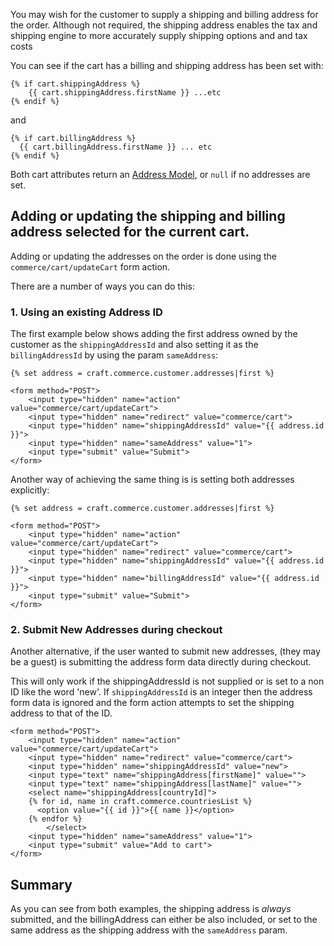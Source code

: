 You may wish for the customer to supply a shipping and billing address for the order. Although not required, the shipping address enables the tax and shipping engine to more accurately supply shipping options and and tax costs

You can see if the cart has a billing and shipping address has been set with:

```
{% if cart.shippingAddress %}
	{{ cart.shippingAddress.firstName }} ...etc
{% endif %}
```
and
```
{% if cart.billingAddress %}
  {{ cart.billingAddress.firstName }} ... etc
{% endif %}
```

Both cart attributes return an [Address Model](address-model.md), or `null` if no addresses are set.


## Adding or updating the shipping and billing address selected for the current cart.

Adding or updating the addresses on the order is done using the `commerce/cart/updateCart` form action.

There are a number of ways you can do this:

### 1. Using an existing Address ID

The first example below shows adding the first address owned by the customer as the `shippingAddressId` and also setting it as the `billingAddressId` by using the param `sameAddress`:

```
{% set address = craft.commerce.customer.addresses|first %}

<form method="POST">
    <input type="hidden" name="action" value="commerce/cart/updateCart">
    <input type="hidden" name="redirect" value="commerce/cart">
    <input type="hidden" name="shippingAddressId" value="{{ address.id }}">
    <input type="hidden" name="sameAddress" value="1">
    <input type="submit" value="Submit">
</form>
```

Another way of achieving the same thing is is setting both addresses explicitly:

```
{% set address = craft.commerce.customer.addresses|first %}

<form method="POST">
    <input type="hidden" name="action" value="commerce/cart/updateCart">
    <input type="hidden" name="redirect" value="commerce/cart">
    <input type="hidden" name="shippingAddressId" value="{{ address.id }}">
    <input type="hidden" name="billingAddressId" value="{{ address.id }}">
    <input type="submit" value="Submit">
</form>
```

### 2. Submit New Addresses during checkout

Another alternative, if the user wanted to submit new addresses, (they may be a guest) is submitting the address form data directly during checkout.

This will only work if the shippingAddressId is not supplied or is set to a non ID like the word 'new'.
If `shippingAddressId` is an integer then the address form data is ignored and the form action attempts to set the shipping address to that of the ID.

```
<form method="POST">
    <input type="hidden" name="action" value="commerce/cart/updateCart">
    <input type="hidden" name="redirect" value="commerce/cart">
    <input type="hidden" name="shippingAddressId" value="new">
    <input type="text" name="shippingAddress[firstName]" value="">
    <input type="text" name="shippingAddress[lastName]" value="">
    <select name="shippingAddress[countryId]">
    {% for id, name in craft.commerce.countriesList %}
      <option value="{{ id }}">{{ name }}</option>
    {% endfor %}
		</select>
  	<input type="hidden" name="sameAddress" value="1">
    <input type="submit" value="Add to cart">
</form>
```

## Summary

As you can see from both examples, the shipping address is *always* submitted, and the billingAddress can either be also included, or set to the same address as the shipping address with the `sameAddress` param.

